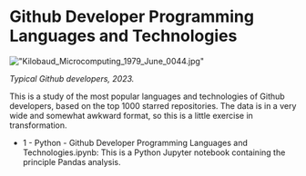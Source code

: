 # Github Developer Programming Languages and Technologies

!["Kilobaud_Microcomputing_1979_June_0044.jpg"](https://flashbak.com/wp-content/uploads/2018/02/Kilobaud_Microcomputing_1979_June_0044.jpg)

_Typical Github developers, 2023._

This is a study of the most popular languages and technologies of Github developers, based on the top 1000 starred repositories. The data is in a very wide and somewhat awkward format, so this is a little exercise in transformation.

* 1 - Python - Github Developer Programming Languages and Technologies.ipynb: This is a Python Jupyter notebook containing the principle Pandas analysis.